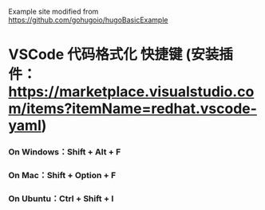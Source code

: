 Example site modified from https://github.com/gohugoio/hugoBasicExample

# VSCode 代码格式化 快捷键 (安装插件：https://marketplace.visualstudio.com/items?itemName=redhat.vscode-yaml)
### On Windows：Shift + Alt + F
### On Mac：Shift + Option + F
### On Ubuntu：Ctrl + Shift + I